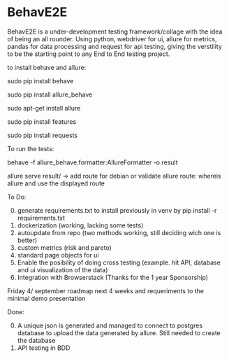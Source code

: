 # BehavE2E

BehavE2E is a under-development testing framework/collage with the idea of being an all rounder.
Using python, webdriver for ui, allure for metrics, pandas for data processing and request for api testing, giving the verstility to be the starting point to any End to End testing project.

to install behave and allure:

sudo pip install behave

sudo pip install allure_behave

sudo apt-get install allure

sudo pip install features

sudo pip install requests

To run the tests:

behave -f allure_behave.formatter:AllureFormatter -o result


allure serve result/ -> add route for debian
or validate allure route: whereis allure and use the displayed route

To Do:

0. generate requirements.txt to install previously in venv by pip install -r requirements.txt 
1. dockerization (working, lacking some tests)
2. autoupdate from repo (two methods working, still deciding wich one is better)
3. custom metrics (risk and pareto)
4. standard page objects for ui
5. Enable the posibility of doing cross testing (example. hit API, database and ui visualization of the data)
6. Integration with Browserstack (Thanks for the 1 year Sponsorship)

Friday 4/ september roadmap next 4 weeks and requeriments to the minimal demo presentation 

Done:

0. A unique json is generated and managed to connect to postgres database to upload the data generated by allure. Still needed to create the database 
1. API testing in BDD
